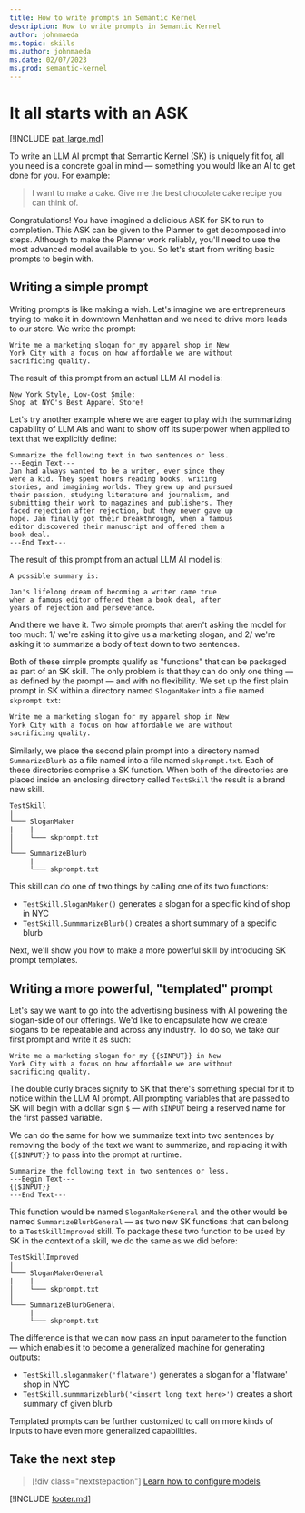 ```yaml
---
title: How to write prompts in Semantic Kernel
description: How to write prompts in Semantic Kernel
author: johnmaeda
ms.topic: skills
ms.author: johnmaeda
ms.date: 02/07/2023
ms.prod: semantic-kernel
---
```

# It all starts with an ASK

[!INCLUDE [pat_large.md](../includes/pat_large.md)]

To write an LLM AI prompt that Semantic Kernel (SK) is uniquely fit for, all you need is a concrete goal in mind — something you would like an AI to get done for you. For example:

> I want to make a cake. Give me the best chocolate cake recipe you can think of.

Congratulations! You have imagined a delicious ASK for SK to run to completion. This ASK can be given to the Planner to get decomposed into steps. Although to make the Planner work reliably, you'll need to use the most advanced model available to you. So let's start from writing basic prompts to begin with.

## Writing a simple prompt

Writing prompts is like making a wish. Let's imagine we are entrepreneurs trying to make it in downtown Manhattan and we need to drive more leads to our store. We write the prompt:

```Plain-Prompt
Write me a marketing slogan for my apparel shop in New 
York City with a focus on how affordable we are without 
sacrificing quality.
```

The result of this prompt from an actual LLM AI model is:

```Response-From-LLM-AI-Model
New York Style, Low-Cost Smile: 
Shop at NYC's Best Apparel Store!
```

Let's try another example where we are eager to play with the summarizing capability of LLM AIs and want to show off its superpower when applied to text that we explicitly define:

```Plain-Prompt
Summarize the following text in two sentences or less. 
---Begin Text---
Jan had always wanted to be a writer, ever since they 
were a kid. They spent hours reading books, writing 
stories, and imagining worlds. They grew up and pursued 
their passion, studying literature and journalism, and 
submitting their work to magazines and publishers. They 
faced rejection after rejection, but they never gave up 
hope. Jan finally got their breakthrough, when a famous 
editor discovered their manuscript and offered them a 
book deal.
---End Text---
```

The result of this prompt from an actual LLM AI model is:

```Response-From-LLM-AI-Model
A possible summary is:

Jan's lifelong dream of becoming a writer came true 
when a famous editor offered them a book deal, after 
years of rejection and perseverance.
```

And there we have it. Two simple prompts that aren't asking the model for too much: 1/ we're asking it to give us a marketing slogan, and 2/ we're asking it to summarize a body of text down to two sentences.

Both of these simple prompts qualify as "functions" that can be packaged as part of an SK skill. The only problem is that they can do only one thing — as defined by the prompt — and with no flexibility. We set up the first plain prompt in SK within a directory named `SloganMaker` into a file named `skprompt.txt`:

```sloganmaker/skprompt.txt
Write me a marketing slogan for my apparel shop in New 
York City with a focus on how affordable we are without 
sacrificing quality.
```

Similarly, we place the second plain prompt into a directory named `SummarizeBlurb` as a file named into a file named `skprompt.txt`. Each of these directories comprise a SK function. When both of the directories are placed inside an enclosing directory called `TestSkill` the result is a brand new skill. 

```File-Structure-For-Skill-Definition-With-Functions
TestSkill
│
└─── SloganMaker
|    |
│    └─── skprompt.txt
│   
└─── SummarizeBlurb
     |
     └─── skprompt.txt
```

This skill can do one of two things by calling one of its two functions:

* `TestSkill.SloganMaker()` generates a slogan for a specific kind of shop in NYC
* `TestSkill.SummmarizeBlurb()` creates a short summary of a specific blurb

Next, we'll show you how to make a more powerful skill by introducing SK prompt templates.

## Writing a more powerful, "templated" prompt

Let's say we want to go into the advertising business with AI powering the slogan-side of our offerings. We'd like to encapsulate how we create slogans to be repeatable and across any industry. To do so, we take our first prompt and write it
as such:

```Templated-Prompt
Write me a marketing slogan for my {{$INPUT}} in New 
York City with a focus on how affordable we are without 
sacrificing quality.
```

The double curly braces signify to SK that there's something special for it to notice within the LLM AI prompt. All prompting variables that are passed to SK will begin with a dollar sign `$` — with `$INPUT` being a reserved name for the first passed variable. 

We can do the same for how we summarize text into two sentences by removing the body of the text we want to summarize, and replacing it with `{{$INPUT}}` to pass into the prompt at runtime.

```Templated-Prompt
Summarize the following text in two sentences or less. 
---Begin Text---
{{$INPUT}}
---End Text---
```

This function would be named `SloganMakerGeneral` and the other would be named `SummarizeBlurbGeneral` — as two new SK functions that can belong to a `TestSkillImproved` skill. To package these two function to be used by SK in the context of a skill, we do the same as we did before:

```File-Structure-For-Skill-Definition-With-Functions
TestSkillImproved
│
└─── SloganMakerGeneral
|    |
│    └─── skprompt.txt
│   
└─── SummarizeBlurbGeneral
     |
     └─── skprompt.txt
```

The difference is that we can now pass an input parameter to the function — which enables it to become a generalized machine for generating outputs:

* `TestSkill.sloganmaker('flatware')` generates a slogan for a 'flatware' shop in NYC
* `TestSkill.summmarizeblurb('<insert long text here>')` creates a short summary of given blurb

Templated prompts can be further customized to call on more kinds of inputs to have even more generalized capabilities.

## Take the next step

> [!div class="nextstepaction"]
> [Learn how to configure models](configuremodels)

[!INCLUDE [footer.md](../includes/footer.md)]